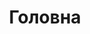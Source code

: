 ---
home: true
icon: home
title: Головна
head:
  - - meta
    - name: description
      content: Бібліотека TgWebValid - це простий спосіб перевірити користувачів Telegram Login Widget та Telegram Mini App на вашому веб-сайті за допомогою PHP.
sitemap:
  priority: 1
heroImage: /logo.svg
heroAlt: Логотип TgWebValid
bgImage: /assets/bg/main-light.svg
bgImageDark: /assets/bg/main-dark.svg
bgImageStyle:
  background-attachment: fixed
heroText: TgWebValid
tagline: Простий спосіб перевірити користувачів Telegram Login Widget та Telegram Mini App на вашому веб-сайті за допомогою PHP
actions:
  - text: Як почати
    icon: signs-post
    link: ./docs/
    type: primary

  - text: Приклад
    link: ./docs/example/

highlights:
  - header: Наші особливості
    description: Ключові переваги для успішної роботи
    features:
      - title: Швидкість
        icon: rocket
        details: Зосереджені на максимально швидкій обробці даних

      - title: Автокомпліт
        icon: wand-magic-sparkles
        details: Ми любимо зрозумілий та чистий код так само, як і ви

      - title: Тестування
        icon: vial-circle-check
        details: Забезпечуємо 100% покриття функціоналу PHPUnit тестами

      - title: Мультибот
        icon: gem
        details: Працюйте одночасно з різними ботами

      - title: Надійність
        icon: check-double
        details: Перевірено на чат-ботах із високим трафіком
---